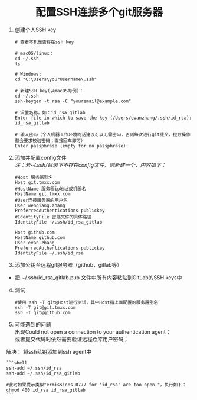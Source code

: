 # <center>配置SSH连接多个git服务器</center>  

1. 创建个人SSH key  

    ```shell
    # 查看本机是否存在ssh key

    # macOS/linux：
    cd ~/.ssh
    ls

    # Windows:
    cd "C:\Users\yourUsername\.ssh"

    # 新建SSH key(以macOS为例)：  
    cd ~/.ssh       
    ssh-keygen -t rsa -C "youremail@example.com"

    # 设置名称，如：id_rsa_gitlab 
    Enter file in which to save the key (/Users/evanzhang/.ssh/id_rsa): id_rsa_gitlab

    # 输入密码（个人机器工作环境的话建议可以无需密码，否则每次进行git提交，拉取操作都会要求校验密码；直接回车即可）
    Enter passphrase (empty for no passphrase):

    ```

2. 添加并配置config文件   
*注：若~/.ssh/目录下不存在config文件，则新建一个，内容如下：*   

    ```shell
    #Host 服务器别名
    Host git.tmxx.com
    #HostName 服务器ip地址或机器名
    HostName git.tmxx.com
    #User连接服务器的用户名
    User wenqiang.zhang
    PreferredAuthentications publickey
    #IdentityFile 密匙文件的具体路径
    IdentityFile ~/.ssh/id_rsa_gitlab

    Host github.com
    HostName github.com
    User evan.zhang
    PreferredAuthentications publickey
    IdentityFile ~/.ssh/id_rsa
    ```

3. 添加公钥至远程git服务器（github，gitlab等）  
* 把 ~/.ssh/id_rsa_gitlab.pub 文件中所有内容粘贴到GitLab的SSH keys中  

4. 测试

    ```shell
    #使用 ssh -T git@Host进行测试，其中Host指上面配置的服务器别名
    ssh -T git@git.tmxx.com
    ssh -T git@github.com
    ```

5. 可能遇到的问题   
出现Could not open a connection to your authentication agent；     
或者提交代码时依然需要验证远程仓库用户密码；

解决：
将ssh私钥添加到ssh agent中

    ```shell
    ssh-add ~/.ssh/id_rsa
    ssh-add ~/.ssh/id_rsa_gitlab

    #此时如果提示类似"ermissions 0777 for 'id_rsa' are too open."，执行如下：
    chmod 400 id_rsa id_rsa_gitlab
    ```
